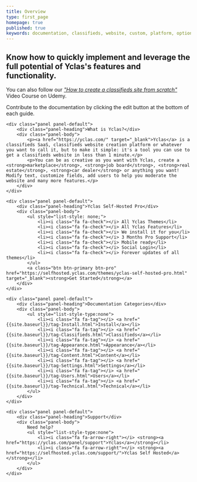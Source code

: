 ```yaml
---
title: Overview
type: first_page
homepage: true
published: true
keywords: documentation, classifieds, website, custom, platform, options, social, start, yclas, features, fully, fields, panel, import, featured, mobile
---
```

<div class="col-md-12">

<h2 class="homepage">Know how to quickly implement and leverage the full potential of Yclas's features and functionality.</h2>

<p>You can also follow our <a href="https://www.udemy.com/classifieds/" target="_blank"><i>"How to create a classifieds site from scratch"</i></a> Video Course on Udemy. </p>

<p>Contribute to the documentation by clicking the edit button at the bottom of each guide.</p>

</div>

<div class="col-md-12 col-xs-12 pull-left">

	<div class="panel panel-default">
  		<div class="panel-heading">What is Yclas?</div>
	  	<div class="panel-body">
			<p><a href="https://yclas.com/" target="_blank">Yclas</a> is a classifieds SaaS, classifieds website creation platform or whatever you want to call it, but to make it simple: it's a tool you can use to get a classifieds website in less than 1 minute.</p> 
			<p>You can be as creative as you want with Yclas, create a <strong>marketplace</strong>, <strong>job board</strong>, <strong>real estate</strong>, <strong>car dealer</strong> or anything you want! Modify text, customize fields, add users to help you moderate the website and many more features.</p>
	  	</div>
	</div>

	<div class="panel panel-default">
  		<div class="panel-heading">Yclas Self-Hosted Pro</div>
	  	<div class="panel-body">
			<ul style="list-style: none;">
				<li><i class="fa fa-check"></i> All Yclas Themes</li>
				<li><i class="fa fa-check"></i> All Yclas Features</li>
				<li><i class="fa fa-check"></i> We install it for you</li>
				<li><i class="fa fa-check"></i> 3 Months Pro Support</li>
				<li><i class="fa fa-check"></i> Mobile ready</li>
				<li><i class="fa fa-check"></i> Social Login</li>
				<li><i class="fa fa-check"></i> Forever updates of all themes</li>
			</ul>
			<a class="btn btn-primary btn-pro" href="https://selfhosted.yclas.com/themes/yclas-self-hosted-pro.html" target="_blank"><strong>Get Started</strong></a>
	  	</div>
	</div>

	<div class="panel panel-default">
  		<div class="panel-heading">Documentation Categories</div>
	  	<div class="panel-body">
			<ul style="list-style-type:none">
		  		<li><i class="fa fa-tag"></i> <a href="{{site.baseurl}}/tag-Install.html">Install</a></li>
		  		<li><i class="fa fa-tag"></i> <a href="{{site.baseurl}}/tag-Classifieds.html">Classifieds</a></li>
		  		<li><i class="fa fa-tag"></i> <a href="{{site.baseurl}}/tag-Appearance.html">Appearance</a></li>
		  		<li><i class="fa fa-tag"></i> <a href="{{site.baseurl}}/tag-Content.html">Content</a></li>
		  		<li><i class="fa fa-tag"></i> <a href="{{site.baseurl}}/tag-Settings.html">Settings</a></li>
		  		<li><i class="fa fa-tag"></i> <a href="{{site.baseurl}}/tag-Users.html">Users</a></li>
		  		<li><i class="fa fa-tag"></i> <a href="{{site.baseurl}}/tag-Technical.html">Technical</a></li>
			</ul>  
	  	</div>
	</div>
	
	<div class="panel panel-default">
  		<div class="panel-heading">Support</div>
	  	<div class="panel-body">
			Need help? 
			<ul style="list-style-type:none">
		  		<li><i class="fa fa-arrow-right"></i> <strong><a href="https://yclas.com/panel/support">Yclas</a></strong></li>
		  		<li><i class="fa fa-arrow-right"></i> <strong><a href="https://selfhosted.yclas.com/support/">Yclas Self Hosted</a></strong></li>
			</ul>  
	  	</div>
	</div>

</div>